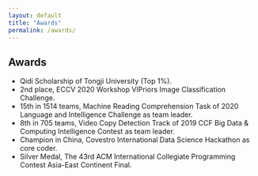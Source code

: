 ```yaml
---
layout: default
title: "Awards"
permalink: /awards/
---
```


## Awards

* Qidi Scholarship of Tongji University (Top 1%).
* 2nd place, ECCV 2020 Workshop VIPriors Image Classification Challenge.
* 15th in 1514 teams, Machine Reading Comprehension Task of 2020 Language and Intelligence Challenge as team leader.
* 8th in 705 teams, Video Copy Detection Track of 2019 CCF Big Data & Computing Intelligence Contest as team leader.
* Champion in China, Covestro International Data Science Hackathon as core coder.
* Silver Medal, The 43rd ACM International Collegiate Programming Contest Asia-East Continent Final.
